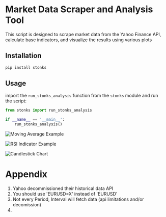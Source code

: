 # Market Data Scraper and Analysis Tool

This script is designed to scrape market data from the Yahoo Finance API, calculate base indicators, and visualize the results using various plots

## Installation

```bash
pip install stonks
```

## Usage

import the `run_stonks_analysis` function from the `stonks` module and run the script:

```python
from stonks import run_stonks_analysis

if __name__ == '__main__':
    run_stonks_analysis()
```

![Moving Average Example](https://github.com/user-attachments/assets/197e4219-a829-4aae-a785-52a60020a8ea)

![RSI Indicator Example](https://github.com/user-attachments/assets/a8252ae8-071b-48b7-ab23-fd1f555d3d5a)

![Candlestick Chart](https://github.com/user-attachments/assets/16833b84-a5ed-4d83-8ef5-ea1c5564d0a1)

# Appendix
1. Yahoo decommissioned their historical data API
2. You should use 'EURUSD=X' instead of 'EURUSD'
3. Not every Period, Interval will fetch data (api limitations and/or decomission)
4. 
